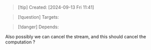 
>[!tip] Created: [2024-09-13 Fri 11:41]

>[!question] Targets: 

>[!danger] Depends: 

Also possibly we can cancel the stream, and this should cancel the computation ?